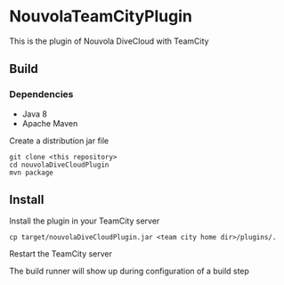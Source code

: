 # NouvolaTeamCityPlugin
This is the plugin of Nouvola DiveCloud with TeamCity

## Build

### Dependencies
- Java 8
- Apache Maven

Create a distribution jar file

```
git clone <this repository>
cd nouvolaDiveCloudPlugin
mvn package
```
## Install

Install the plugin in your TeamCity server

```
cp target/nouvolaDiveCloudPlugin.jar <team city home dir>/plugins/.
```

Restart the TeamCity server

The build runner will show up during configuration of a build step
